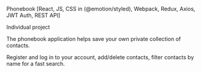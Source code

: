 Phonebook [React, JS, CSS in (@emotion/styled), Webpack, Redux, Axios, JWT Auth,
REST API]

Individual project

The phonebook application helps save your own private collection of contacts.

Register and log in to your account, add/delete contacts, filter contacts by
name for a fast search.
